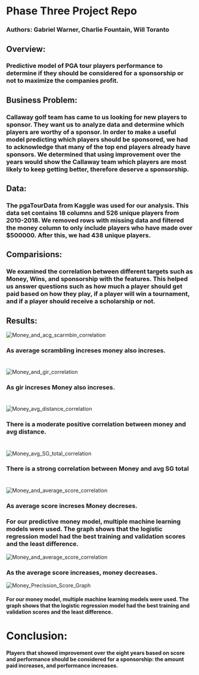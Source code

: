# Phase Three Project Repo
### Authors: Gabriel Warner, Charlie Fountain, Will Toranto

## Overview:
### Predictive model of PGA tour players performance to determine if they should be considered for a sponsorship or not to maximize the companies profit. 

## Business Problem:
### Callaway golf team has came to us looking for new players to sponsor. They want us to analyze data and determine which players are worthy of a sponsor. In order to make a useful model predicting which players should be sponsored, we had to acknowledge that many of the top end players  already have sponsors. We determined that using improvement over the years would show the Callaway team which players are most likely to keep getting better, therefore deserve a sponsorship. 

## Data:
### The pgaTourData from Kaggle was used for our analysis.  This data set contains 18 columns and 526 unique players from 2010-2018.  We removed rows with missing data and filtered the money column to only include players who have made over $500000.  After this, we had 438 unique players.

## Comparisions:
### We examined the correlation between different targets such as Money, Wins, and sponsorship with the features.  This helped us answer questions such as how much a player should get paid based on how they play, if a player will win a tournament, and if a player should receive a scholarship or not.

## Results:

![Money_and_acg_scarmbin_correlation](./images/Money_and_acg_scarmbin_correlation.png)
### As average scrambling increses money also increses.
#
#
![Money_and_gir_correlation](./images/Money_and_gir_correlation.png)
### As gir increses Money also increses.
#
#
![Money_avg_distance_correlation](./images/Money_avg_distance_correlation.png)
### There is a moderate positive correlation between money and avg distance.
#
#
![Money_avg_SG_total_correlation](./images/Money_avg_SG_total_correlation.png)
### There is a strong correlation between Money and avg SG total 
#
#

![Money_and_average_score_correlation](./images/Money_and_average_score_correlation.png)
### As average score increses Money decreses.



### For our predictive money model, multiple machine learning models were used.  The graph shows that the logistic regression model had the best training and validation scores and the least difference.

![Money_and_average_score_correlation](./images/Money_and_average_score_correlation.png)
### As the average score increases, money decreases.
![Money_Precission_Score_Graph](./images/Money_Precission_Score_Graph.png)
#### For our money model, multiple machine learning models were used.  The graph shows that the logistic regression model had the best training and validation scores and the least difference.

# Conclusion:
#### Players that showed improvement over the eight years based on score and performance should be considered for a sponsorship: the amount paid increases, and performance increases.  